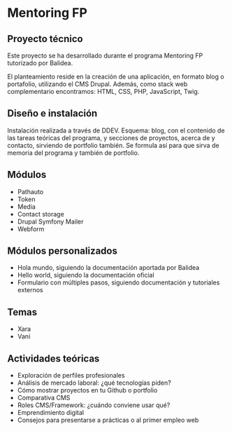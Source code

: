 # Mentoring FP
## Proyecto técnico

Este proyecto se ha desarrollado durante el programa Mentoring FP tutorizado por Balidea.

El planteamiento reside en la creación de una aplicación, en formato blog o portafolio, utilizando el CMS Drupal. Además, como stack web complementario encontramos: HTML, CSS, PHP, JavaScript, Twig.




## Diseño e instalación
Instalación realizada a través de DDEV.
Esquema: blog, con el contenido de las tareas teóricas del programa, y secciones de proyectos, acerca de y contacto, sirviendo de portfolio también. Se formula así para que sirva de memoria del programa y también de portfolio.


## Módulos
- Pathauto
- Token
- Media
- Contact storage
- Drupal Symfony Mailer
- Webform


## Módulos personalizados
- Hola mundo, siguiendo la documentación aportada por Balidea
- Hello world, siguiendo la documentación oficial
- Formulario con múltiples pasos, siguiendo documentación y tutoriales externos


## Temas
- Xara
- Vani


## Actividades teóricas
- Exploración de perfiles profesionales
- Análisis de mercado laboral: ¿qué tecnologías piden?
- Cómo mostrar proyectos en tu Github o portfolio
- Comparativa CMS
- Roles CMS/Framework: ¿cuándo conviene usar qué?
- Emprendimiento digital
- Consejos para presentarse a prácticas o al primer empleo web




